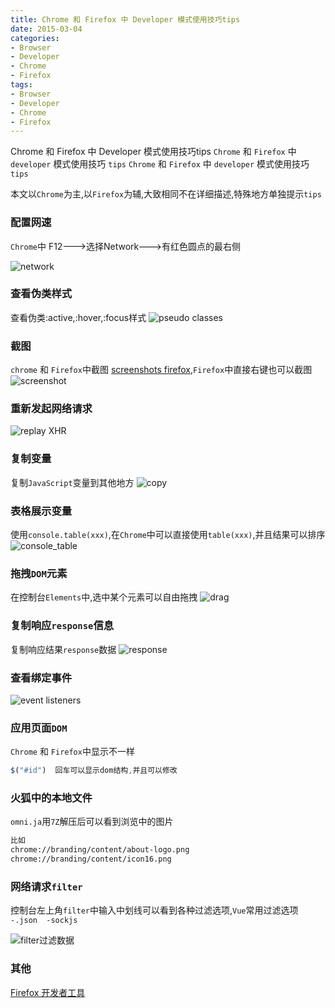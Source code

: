 ```yaml
---
title: Chrome 和 Firefox 中 Developer 模式使用技巧tips
date: 2015-03-04
categories: 
- Browser
- Developer
- Chrome
- Firefox
tags:
- Browser
- Developer
- Chrome
- Firefox
---
```

Chrome 和 Firefox 中 Developer 模式使用技巧tips
`Chrome` 和 `Firefox` 中 `developer` 模式使用技巧 `tips`
`Chrome` 和 `Firefox` 中 `developer` 模式使用技巧 `tips`

本文以`Chrome`为主,以`Firefox`为辅,大致相同不在详细描述,特殊地方单独提示`tips`

<!-- more -->

### 配置网速

`Chrome`中 F12--->选择Network--->有红色圆点的最右侧

![network](/img/other/browser_dev/net_pro.png "network")

### 查看伪类样式

查看伪类:active,:hover,:focus样式
![pseudo classes](/img/other/browser_dev/pseudo_classes.png "pseudo classes")

### 截图

`chrome` 和 `Firefox`中截图 [screenshots firefox](https://screenshots.firefox.com/),`Firefox`中直接右键也可以截图
![screenshot](/img/other/browser_dev/screenshot.png "screenshot")

### 重新发起网络请求

![replay XHR](/img/other/browser_dev/replay_xhr.png "replay XHR")

### 复制变量

复制`JavaScript`变量到其他地方
![copy](/img/other/browser_dev/copy.png "copy")

### 表格展示变量

使用`console.table(xxx)`,在`Chrome`中可以直接使用`table(xxx)`,并且结果可以排序
![console_table](/img/other/browser_dev/console_table.png "table")

### 拖拽`DOM`元素

在控制台`Elements`中,选中某个元素可以自由拖拽
![drag](/img/other/browser_dev/drag.png "drag")

### 复制响应`response`信息

复制响应结果`response`数据
![response](/img/other/browser_dev/response.png "response")

### 查看绑定事件
![event listeners](/img/other/browser_dev/event_listeners.png "event listeners")



### 应用页面`DOM`

`Chrome` 和 `Firefox`中显示不一样

```javascript
$("#id")  回车可以显示dom结构,并且可以修改
```

### 火狐中的本地文件

`omni.ja`用`7Z`解压后可以看到浏览中的图片

```html
比如
chrome://branding/content/about-logo.png
chrome://branding/content/icon16.png
```

### 网络请求`filter`

控制台左上角`filter`中输入中划线可以看到各种过滤选项,`Vue`常用过滤选项 `-.json  -sockjs`

![filter过滤数据](/img/other/browser_dev/filter.png "filter过滤数据")



### 其他

[Firefox 开发者工具](https://developer.mozilla.org/zh-CN/docs/Toolsy)




























